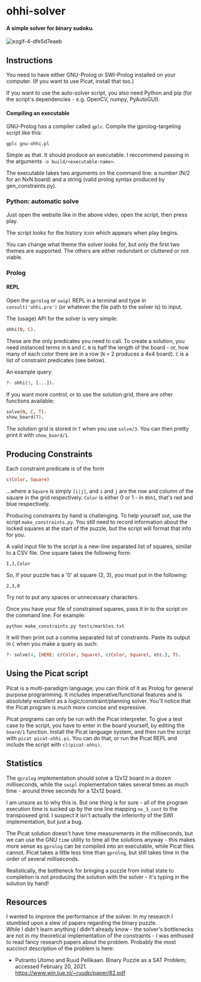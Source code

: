 # ohhi-solver

#### A simple solver for binary sudoku.

![ezgif-4-dfe5d7eaeb](https://github.com/rabirabirara/ohhi-solver/assets/59306451/c423f847-c5f5-4fa4-a0eb-77e075e1ba03)

## Instructions

You need to have either GNU-Prolog or SWI-Prolog installed on your computer. (If you want to use Picat, install that too.)

If you want to use the auto-solver script, you also need Python and pip (for the script's dependencies - e.g. OpenCV, numpy, PyAutoGUI).

#### Compiling an executable

GNU-Prolog has a compiler called `gplc`. Compile the gprolog-targeting script like this:

```
gplc gnu-ohhi.pl
```

Simple as that. It should produce an executable. I reccommend passing in the arguments `-o build/<executable-name>`.

The executable takes two arguments on the command line: a number (N/2 for an NxN board) and a string (valid prolog syntax produced by gen_constraints.py).

### Python: automatic solve

Just open the website like in the above video, open the script, then press play.

The script looks for the history icon which appears when play begins.

You can change what theme the solver looks for, but only the first two themes are supported. The others are either redundant or cluttered or not viable.

### Prolog

#### REPL

Open the `gprolog` or `swipl` REPL in a terminal and type in `consult('ohhi.pro')` (or whatever the file path to the solver is) to input.

The (usage) API for the solver is very simple:

```prolog
ohhi(N, C).
```

These are the only predicates you need to call.  To create a solution, you need instanced terms in `N` and `C`.  `N` is half the length of the board - or, how many of each color there are in a row (`N` = 2 produces a 4x4 board).  `C` is a list of constraint predicates (see below).  

An example query:

```prolog
?- ohhi(3, [...]).
```

If you want more control, or to use the solution grid, there are other functions available:

```prolog
solve(N, C, T).
show_board(T).
```

The solution grid is stored in `T` when you use `solve/3`. You can then pretty print it with `show_board/1`.

## Producing Constraints

Each constraint predicate is of the form

```prolog
c(Color, Square)
```

...where a `Square` is simply `[i|j]`, and `i` and `j` are the row and column of the square in the grid respectively.  `Color` is either 0 or 1 - in `0hh1`, that's red and blue respectively.

Producing constraints by hand is challenging.  To help yourself out, use the script `make_constraints.py`.  You still need to record information about the locked squares at the start of the puzzle, but the script will format that info for you.

A valid input file to the script is a new-line separated list of squares, similar to a CSV file.  One square takes the following form:

```
I,J,Color
```

So, if  your puzzle has a '0' at square (2, 3), you must put in the following:

```
2,3,0
```

Try not to put any spaces or unnecessary characters.

Once you have your file of constrained squares, pass it in to the script on the command line.  For example:

```
python make_constraints.py tests/marbles.txt
```

It will then print out a comma separated list of constraints.  Paste its output in `C` when you make a query as such:

```prolog
?- solve(4, [HERE: c(Color, Square), c(Color, Square), etc.], T).
```

## Using the Picat script

Picat is a multi-paradigm language; you can think of it as Prolog for general purpose programming.  It includes
imperative/functional features and is absolutely excellent as a logic/constraint/planning solver.  You'll notice that
the Picat program is much more concise and expressive.

Picat programs can only be run with the Picat interpreter.  To give a test case to the script, you have to enter
in the board yourself, by editing the `board/1` function.  Install the Picat language system, and then run the
script with `picat picat-ohhi.pi`.  You can do that, or run the Picat REPL and include the script with `cl(picat-ohhi)`.


## Statistics

The `gprolog` implementation should solve a 12x12 board in a dozen milliseconds, while the `swipl` implementation
takes several times as much time - around three seconds for a 12x12 board.

I am unsure as to why this is.  But one thing is for sure - all of the program execution time is sucked up by the one line
mapping `no_3_cont` to the transposeed grid.  I suspect it isn't actually the inferiority of the SWI implementation,
but just a bug.

The Picat solution doesn't have time measurements in the milliseconds, but we can use the GNU `time` utility to time
all the solutions anyway - this makes more sense as `gprolog` can be compiled into an executable, while Picat files cannot.
Picat takes a little less time than `gprolog`, but still takes time in the order of several milliseconds.

Realistically, the bottleneck for bringing a puzzle from initial state to completion is not 
producing the solution with the solver - it's typing in the solution by hand!

## Resources

I wanted to improve the performance of the solver.  In my research I stumbled upon a slew of papers regarding the binary puzzle.  
While I didn't learn anything I didn't already know - the solver's bottlenecks are not in my theoretical implementation of the constraints - I was enthused
to read fancy research papers about the problem.  Probably the most succinct description of the problem is here:

- Putranto Utomo and Ruud Pellikaan. Binary Puzzle as a SAT Problem; accessed February 20, 2021. https://www.win.tue.nl/~ruudp/paper/82.pdf



